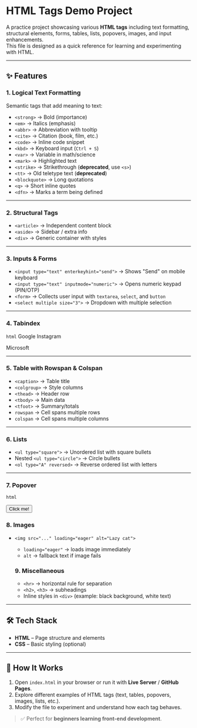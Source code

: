 # HTML Tags Demo Project

A practice project showcasing various **HTML tags** including text formatting, structural elements, forms, tables, lists, popovers, images, and input enhancements.  
This file is designed as a quick reference for learning and experimenting with HTML.

---

## ✨ Features

### 1. Logical Text Formatting
Semantic tags that add meaning to text:
- `<strong>` → Bold (importance)  
- `<em>` → Italics (emphasis)  
- `<abbr>` → Abbreviation with tooltip  
- `<cite>` → Citation (book, film, etc.)  
- `<code>` → Inline code snippet  
- `<kbd>` → Keyboard input (`Ctrl + S`)  
- `<var>` → Variable in math/science  
- `<mark>` → Highlighted text  
- `<strike>` → Strikethrough (**deprecated**, use `<s>`)  
- `<tt>` → Old teletype text (**deprecated**)  
- `<blockquote>` → Long quotations  
- `<q>` → Short inline quotes  
- `<dfn>` → Marks a term being defined  

---

### 2. Structural Tags
- `<article>` → Independent content block  
- `<aside>` → Sidebar / extra info  
- `<div>` → Generic container with styles  

---

### 3. Inputs & Forms
- `<input type="text" enterkeyhint="send">` → Shows "Send" on mobile keyboard  
- `<input type="text" inputmode="numeric">` → Opens numeric keypad (PIN/OTP)  
- `<form>` → Collects user input with `textarea`, `select`, and `button`  
- `<select multiple size="3">` → Dropdown with multiple selection  

---

### 4. Tabindex
```html```
<a tabindex="1">Google</a>
<a tabindex="3">Instagram</a>
<div tabindex="2">Microsoft</div>

---

### 5. Table with Rowspan & Colspan
- `<caption>` → Table title  
- `<colgroup>` → Style columns  
- `<thead>` → Header row  
- `<tbody>` → Main data  
- `<tfoot>` → Summary/totals  
- `rowspan` → Cell spans multiple rows  
- `colspan` → Cell spans multiple columns  

---

### 6. Lists
- `<ul type="square">` → Unordered list with square bullets  
- Nested `<ul type="circle">` → Circle bullets  
- `<ol type="A" reversed>` → Reverse ordered list with letters  

---

### 7. Popover
```html```
<div popover id="mydiv"> ... </div>
<button popovertarget="mydiv">Click me!</button>


### 8. Images
- `<img src="..." loading="eager" alt="Lazy cat">`  
  - `loading="eager"` → loads image immediately  
  - `alt` → fallback text if image fails  

  ### 9. Miscellaneous

  - `<hr>` → horizontal rule for separation  
  - `<h2>`, `<h3>` → subheadings  
  - Inline styles in `<div>` (example: black background, white text)  

---

## 🛠️ Tech Stack
- **HTML** – Page structure and elements  
- **CSS** – Basic styling (optional)  

---

## 🚀 How It Works
1. Open `index.html` in your browser or run it with **Live Server** / **GitHub Pages**.  
2. Explore different examples of HTML tags (text, tables, popovers, images, lists, etc.).  
3. Modify the file to experiment and understand how each tag behaves.  

> ✅ Perfect for **beginners learning front-end development**.
